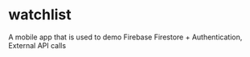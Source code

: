 # watchlist
A mobile app that is used to demo Firebase Firestore + Authentication, External API calls
